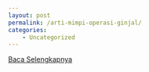 ```yaml
---
layout: post
permalink: /arti-mimpi-operasi-ginjal/
categories:
    - Uncategorized
---
```


[Baca Selengkapnya](/05)